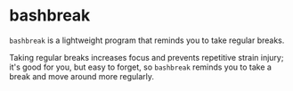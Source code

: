# bashbreak

`bashbreak` is a lightweight program that reminds you to take regular breaks.

Taking regular breaks increases focus and prevents repetitive strain injury; it's good for you, but easy to forget, so `bashbreak` reminds you to take a break and move around more regularly.
